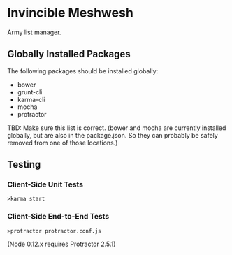 # Invincible Meshwesh

Army list manager.

## Globally Installed Packages

The following packages should be installed globally:

* bower
* grunt-cli
* karma-cli
* mocha
* protractor

TBD: Make sure this list is correct. (bower and mocha are currently installed globally, but are also in the
package.json. So they can probably be safely removed from one of those locations.)

## Testing

### Client-Side Unit Tests

    >karma start

### Client-Side End-to-End Tests

    >protractor protractor.conf.js

(Node 0.12.x requires Protractor 2.5.1)